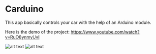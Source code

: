 # Carduino
This app basically controls your car with the help of an Arduino module.

Here is the demo of the project:
https://www.youtube.com/watch?v=RuO8ynmyUvI

![alt text](https://i.imgur.com/swqLpIr.jpg)
![alt text](https://i.imgur.com/I8PJ4ip.jpg)

